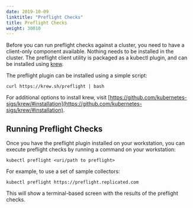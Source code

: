 ```yaml
---
date: 2019-10-09
linktitle: "Preflight Checks"
title: Preflight Checks
weight: 30010
---
```


Before you can run preflight checks against a cluster, you need to have a client-only component available. Nothing needs to be installed in the cluster. The preflight client utility is packaged as a kubectl plugin, and can be installed using [krew](https://krew.dev). 

The preflight plugin can be installed using a simple script:

```shell
curl https://krew.sh/preflight | bash 
```

For additional options to install krew, visit [https://github.com/kubernetes-sigs/krew/#installation](https://github.com/kubernetes-sigs/krew/#installation).

## Running Preflight Checks

Once you have the preflight plugin installed on your workstation, you can execute preflight checks by running a command on your workstation:

```shell
kubectl preflight <uri/path to preflight>
```

For example, to use a set of sample collectors:

```shell
kubectl preflight https://preflight.replicated.com
```

This will show a terminal-based screen with the results of the preflight checks.